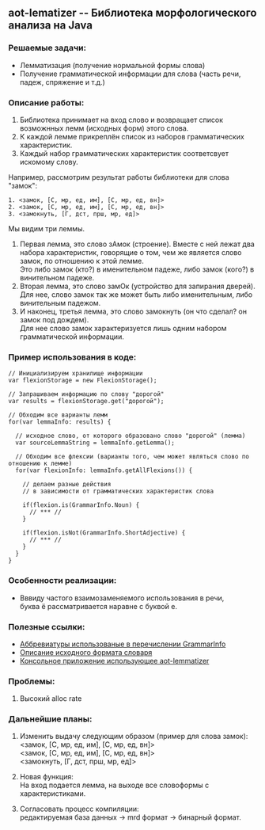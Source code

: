 ## aot-lematizer -- Библиотека морфологического анализа на Java

### Решаемые задачи:
* Лемматизация (получение нормальной формы слова)
* Получение грамматической информации для слова (часть речи, падеж, спряжение и т.д.)

### Описание работы:
1. Библиотека принимает на вход слово и возвращает список возможнных лемм (исходных форм) этого слова.
2. К каждой лемме прикреплён список из наборов грамматических характеристик.
3. Каждый набор грамматических характеристик соответсвует искомому слову.

Например, рассмотрим результат работы библиотеки для слова "замок":  
```
1. <замок, [С, мр, ед, им], [С, мр, ед, вн]>  
2. <замок, [С, мр, ед, им], [С, мр, ед, вн]>  
3. <замокнуть, [Г, дст, прш, мр, ед]>
```  
Мы видим три леммы.  
1. Первая лемма, это слово зАмок (строение).
Вместе с ней лежат два набора характеристик, говорящие о том, чем же является слово замок, по отношению к этой лемме.  
Это либо замок (кто?) в именительном падеже, либо замок (кого?) в винительном падеже.
2. Вторая лемма, это слово замОк (устройство для запирания дверей).   
Для нее, слово замок так же может быть либо именительным, либо винительным падежом.
3. И наконец, третья лемма, это слово замокнуть (он что сделал? он замок под дождем).  
Для нее слово замок характеризуется лишь одним набором грамматической информации.

### Пример использования в коде:

```
// Инициализируем хранилище информации
var flexionStorage = new FlexionStorage();

// Запрашиваем информацию по слову "дорогой"
var results = flexionStorage.get("дорогой");

// Обходим все варианты лемм
for(var lemmaInfo: results) {

  // исходное слово, от которого образовано слово "дорогой" (лемма)
  var sourceLemmaString = lemmaInfo.getLemma();

  // Обходим все флексии (варианты того, чем может являться слово по отношению к лемме)
  for(var flexionInfo: lemmaInfo.getAllFlexions()) {

    // делаем разные действия 
    // в зависимости от грамматических характеристик слова
      
    if(flexion.is(GrammarInfo.Noun) {
      // *** //
    }
      
    if(flexion.isNot(GrammarInfo.ShortAdjective) {
      // *** //
    }
  }
}
```

### Особенности реализации:
* Вввиду частого взаимозаменяемого использования в речи,  
  буква ё рассматривается наравне с буквой е.

### Полезные ссылки:
* [Аббревиатуры использованые в перечислении GrammarInfo](http://phpmorphy.sourceforge.net/dokuwiki/manual-graminfo)  
* [Описание исходного формата словаря](https://sourceforge.net/p/seman/svn/HEAD/tree/trunk/Docs/Morph_UNIX.txt)
* [Консольное приложение использующее aot-lemmatizer](https://github.com/demidko/aot-lematizer/blob/master/testapp/src/main/java/com/farpost/aot/TestApplication.java)

### Проблемы:

1. Высокий alloc rate

### Дальнейшие планы:

1. Изменить выдачу следующим образом (пример для слова замок):  
   <замок, [С, мр, ед, им], [С, мр, ед, вн]>  
   <замок, [С, мр, ед, им], [С, мр, ед, вн]>  
   <замокнуть, [Г, дст, прш, мр, ед]>  
   
2. Новая функция:  
   На вход подается лемма, на выходе все словоформы с характеристиками.
   
3. Согласовать процесс компиляции:  
   редактируемая база данных -> mrd формат -> бинарный формат.

 
